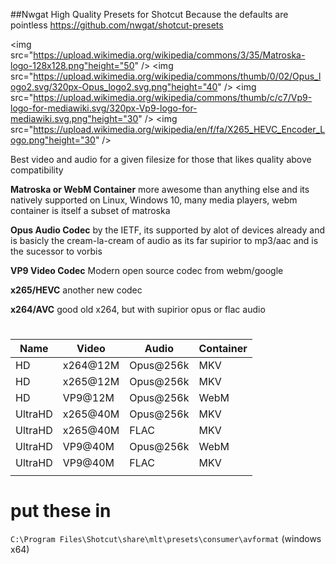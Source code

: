##Nwgat High Quality Presets for Shotcut
Because the defaults are pointless
https://github.com/nwgat/shotcut-presets

<img src="https://upload.wikimedia.org/wikipedia/commons/3/35/Matroska-logo-128x128.png"height="50" />
<img src="https://upload.wikimedia.org/wikipedia/commons/thumb/0/02/Opus_logo2.svg/320px-Opus_logo2.svg.png"height="40" />
<img src="https://upload.wikimedia.org/wikipedia/commons/thumb/c/c7/Vp9-logo-for-mediawiki.svg/320px-Vp9-logo-for-mediawiki.svg.png"height="30" />
<img src="https://upload.wikimedia.org/wikipedia/en/f/fa/X265_HEVC_Encoder_Logo.png"height="30" />

Best video and audio for a given filesize
for those that likes quality above compatibility 

**Matroska or WebM Container** 
more awesome than anything else and its natively supported on Linux, Windows 10, many media players, webm container is itself a subset of matroska

**Opus Audio Codec** 
by the IETF, its supported by alot of devices already and is basicly the cream-la-cream of audio as its far supirior to mp3/aac and is the sucessor to vorbis

**VP9 Video Codec**
Modern open source codec from webm/google

**x265/HEVC**
another new codec

**x264/AVC**
good old x264, but with supirior opus or flac audio


#
| Name    | Video    | Audio     | Container |
|---------|----------|-----------|-----------|
| HD      | x264@12M | Opus@256k | MKV       |
| HD      | x265@12M | Opus@256k | MKV       |
| HD      | VP9@12M  | Opus@256k | WebM      |
| UltraHD | x265@40M | Opus@256k | MKV       |
| UltraHD | x265@40M | FLAC      | MKV       |
| UltraHD | VP9@40M  | Opus@256k | WebM      |
| UltraHD | VP9@40M  | FLAC      | MKV       |
|         |          |           |           |


# put these in
`C:\Program Files\Shotcut\share\mlt\presets\consumer\avformat` (windows x64)
